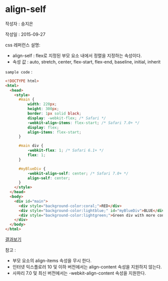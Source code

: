 # align-self

작성자 : 송지은

작성일 : 2015-09-27

css 레퍼런스 설명: 
- align-self : flex로 지정된 부모 요소 내에서 정렬을 지정하는 속성이다.
- 속성 값 : auto, stretch, center, flex-start, flex-end, baseline, initial, inherit

`sample code` : 

```html
<!DOCTYPE html>
<html>
  <head>
    <style>
      #main {
          width: 220px;
          height: 300px;
          border: 1px solid black;
          display: -webkit-flex; /* Safari */
          -webkit-align-items: flex-start; /* Safari 7.0+ */
          display: flex;
          align-items: flex-start;
      }

      #main div {
          -webkit-flex: 1; /* Safari 6.1+ */
          flex: 1;
      }

      #myBlueDiv {
          -webkit-align-self: center; /* Safari 7.0+ */
          align-self: center;
      }
    </style>
  </head>
  <body>
    <div id="main">
      <div style="background-color:coral;">RED</div>
      <div style="background-color:lightblue;" id="myBlueDiv">BLUE</div>  
      <div style="background-color:lightgreen;">Green div with more content.</div>
    </div>
  </body>
</html>
```

[결과보기](http://www.w3schools.com/cssref/tryit.asp?filename=trycss3_align-self)


참고 : 
- 부모 요소의 align-items 속성을 무시 한다.
- 인터넷 익스플로러 10 및 이하 버전에서는 align-content 속성을 지원하지 않는다.
- 사파리 7.0 및 최신 버전에서는 -webkit-align-content 속성을 지원한다.

